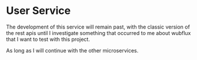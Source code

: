 # User Service

The development of this service will remain past, with the classic version of the rest apis until I investigate something that occurred to me about wubflux that I want to test with this project.

As long as I will continue with the other microservices.
